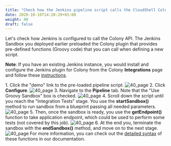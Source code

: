 ```yaml
---
title: "Check how the Jenkins pipeline script calls the CloudShell Colony API"
date: 2020-10-16T14:20:29+03:00
weight: 40
draft: false
---
```

Let's check how Jenkins is configured to call the Colony API. The Jenkins Sandbox you deployed earlier preloaded the Colony plugin that provides pre-defined functions (Groovy code) that you can call when defining a new script. 

__Note__: If you have an existing Jenkins instance, you would install and configure the Jenkins plugin for Colony from the Colony __Integrations__ page and follow these [instructions](https://colonysupport.quali.com/hc/en-us/articles/360001035668).
 
1\. Click the "demo" link to the pre-loaded pipeline script.
 ![40_page](/images/module3/demo-jenkins.png)
2\. Click __Configure__.
 ![40_page](/images/module3/pipeline-configure.png)
3\. Navigate to the __Pipeline__ tab. Note that the "Use Groovy Sandbox" box is checked.
 ![40_page](/images/module3/pipeline-script-tab.png)
4\. Scroll down the script until you reach the "Integration Tests" stage. You use the __startSandbox()__ method to run sandbox from a blueprint passing all needed parameters.
 ![40_page](/images/module3/pipeline-script.png)
5\. Then, once the sandbox is ready, you use the __getEndpoint()__ function to take application endpoint, which could be used to perform some tests (not covered by this job).
 ![40_page](/images/module3/pipeline-script-endpoint.png)
6\. At the end you, terminate the sandbox with the __endSandbox()__ method, and move on to the next stage.
 ![40_page](/images/module3/pipeline-script-terminate.png)
 For more information, you can check out the [detailed syntax](https://colonysupport.quali.com/hc/en-us/articles/360001029427) of these functions in our documentation.
